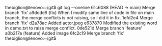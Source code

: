 thebiglion@lenovo:~/git$ git log --oneline
61c6088 (HEAD -> main) Merge branch 'fix'
a9dcde9 (fix) When I modify same line of code in file on main branch, the merge conflicts is not raising, so I did it in fix.
1efd2e4 Merge branch 'fix'
d2a78ac Added actor.jpeg
e637870 Modified the existing word in demo.txt to raise merge conflict.
0de521d Merge branch 'feature'
a0b217a (feature) Added image
6fc2c19 Merge branch 'fix'
thebiglion@lenovo:~/git$ 